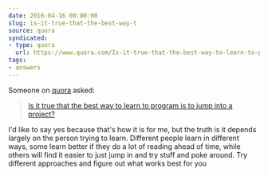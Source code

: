 ```yaml
---
date: 2016-04-16 00:00:00
slug: is-it-true-that-the-best-way-t
source: quora
syndicated:
- type: quora
  url: https://www.quora.com/Is-it-true-that-the-best-way-to-learn-to-program-is-to-jump-into-a-project/answer/Roy-Tang
tags:
- answers
---
```


Someone on [quora](https://quora.com) asked:

> [Is it true that the best way to learn to program is to jump into a project?](https://www.quora.com/Is-it-true-that-the-best-way-to-learn-to-program-is-to-jump-into-a-project/answer/Roy-Tang)


I'd like to say yes because that's how it is for me, but the truth is it depends largely on the person trying to learn. Different people learn in different ways, some learn better if they do a lot of reading ahead of time, while others will find it easier to just jump in and try stuff and poke around. Try different approaches and figure out what works best for you
